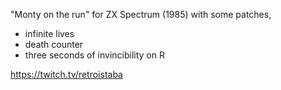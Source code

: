 "Monty on the run" for ZX Spectrum (1985) with some patches,

- infinite lives
- death counter
- three seconds of invincibility on R

https://twitch.tv/retroistaba
